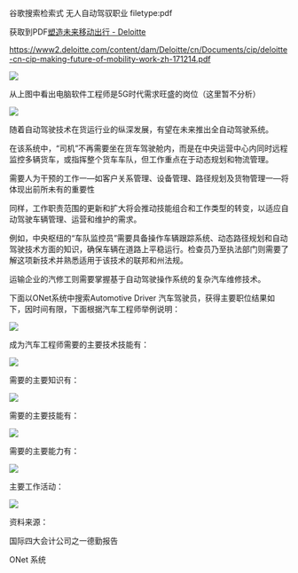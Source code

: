 谷歌搜索检索式 无人自动驾驭职业  filetype:pdf

获取到PDF[塑造未来移动出行 - Deloitte](https://www2.deloitte.com/content/dam/Deloitte/cn/Documents/cip/deloitte-cn-cip-making-future-of-mobility-work-zh-171214.pdf)

<https://www2.deloitte.com/content/dam/Deloitte/cn/Documents/cip/deloitte-cn-cip-making-future-of-mobility-work-zh-171214.pdf>



![](https://i.loli.net/2019/06/30/5d1869e40681844908.jpg)

从上图中看出电脑软件工程师是5G时代需求旺盛的岗位（这里暂不分析）



![](https://i.loli.net/2019/06/30/5d186b1f53c9c66235.jpg)

随着自动驾驶技术在货运行业的纵深发展，有望在未来推出全自动驾驶系统。

在该系统中，“司机”不再需要坐在货车驾驶舱内，而是在中央运营中心内同时远程监控多辆货车，或指挥整个货车车队，但工作重点在于动态规划和物流管理。

需要人为干预的工作一—如客户关系管理、设备管理、路径规划及货物管理一—将体现出前所未有的重要性

同样，工作职责范围的更新和扩大将会推动技能组合和工作类型的转变，以适应自动驾驶车辆管理、运营和维护的需求。

例如，中央枢纽的“车队监控员”需要具备操作车辆跟踪系统、动态路径规划和自动驾驶技术方面的知识，确保车辆在道路上平稳运行。检查员乃至执法部门则需要了解这项新技术并熟悉适用于该技术的联邦和州法规。

运输企业的汽修工则需要掌握基于自动驾驶操作系统的复杂汽车维修技术。

下面以ONet系统中搜索Automotive Driver 汽车驾驶员，获得主要职位结果如下，因时间有限，下面根据汽车工程师举例说明：

![](https://i.loli.net/2019/06/30/5d1873d1c74fd76433.jpg)

成为汽车工程师需要的主要技术技能有：

![](https://i.loli.net/2019/06/30/5d187628b5a5e16522.png)



需要的主要知识有：

![](https://i.loli.net/2019/06/30/5d1876644c4e936642.jpg)

需要的主要技能有：

![](https://i.loli.net/2019/06/30/5d187686ce3e879574.jpg)

需要的主要能力有：

![](https://i.loli.net/2019/06/30/5d1876b11425610827.jpg)

主要工作活动：

![](https://i.loli.net/2019/06/30/5d1876d078e7176054.jpg)

资料来源：

国际四大会计公司之一德勤报告

ONet 系统
